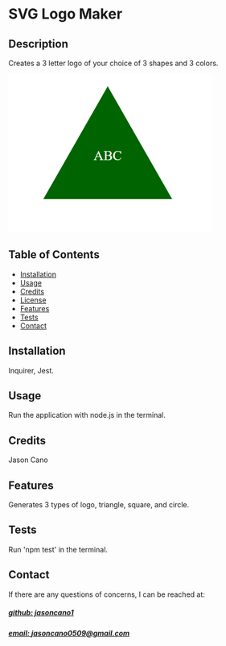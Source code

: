 # SVG Logo Maker


## Description
Creates a 3 letter logo of your choice of 3 shapes and 3 colors.

![app_image](images/logo.png)

## Table of Contents
- [Installation](#installation)
- [Usage](#usage)
- [Credits](#credits)
- [License](#license)
- [Features](#features)
- [Tests](#tests)
- [Contact](#contact)

## Installation
Inquirer, Jest.

## Usage
Run the application with node.js in the terminal.

## Credits
Jason Cano



## Features
Generates 3 types of logo, triangle, square, and circle. 

## Tests
Run 'npm test' in the terminal.

## Contact
If there are any questions of concerns, I can be reached at:
##### [github: jasoncano1](https://github.com/jasoncano1)
##### [email: jasoncano0509@gmail.com](mailto:jasoncano0509@gmail.com)

